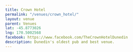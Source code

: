 ```yaml
---
title: Crown Hotel
permalink: "/venues/crown_hotel/"
layout: venue
parent: Venues
lat: -45.8773026
lng: 170.5002568
facebook: https://www.facebook.com/TheCrownHotelDunedin
description: Dunedin's oldest pub and best venue.
---
```


